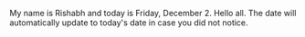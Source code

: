 My name is Rishabh and today is Friday, December 2. Hello all. The date will automatically update to today's date in case you did not notice.
